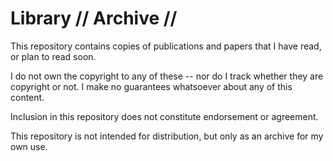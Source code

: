 # Library // Archive //

This repository contains copies of publications and papers that I have read, or
plan to read soon.

I do not own the copyright to any of these -- nor do I track whether they are
copyright or not. I make no guarantees whatsoever about any of this content. 

Inclusion in this repository does not constitute endorsement or agreement.

This repository is not intended for distribution, but only as an archive for my
own use.


